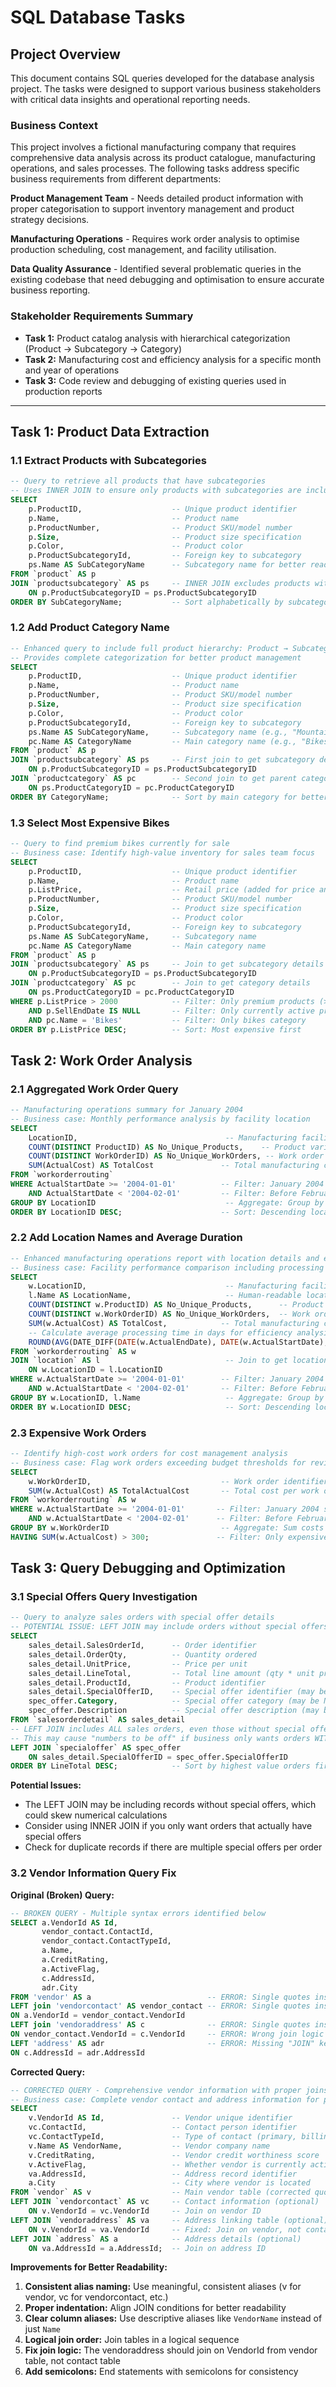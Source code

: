 # SQL Database Tasks

## Project Overview

This document contains SQL queries developed for the database analysis project. The tasks were designed to support various business stakeholders with critical data insights and operational reporting needs.

### Business Context
This project involves a fictional manufacturing company that requires comprehensive data analysis across its product catalogue, manufacturing operations, and sales processes. The following tasks address specific business requirements from different departments:

**Product Management Team** - Needs detailed product information with proper categorisation to support inventory management and product strategy decisions.

**Manufacturing Operations** - Requires work order analysis to optimise production scheduling, cost management, and facility utilisation.

**Data Quality Assurance** - Identified several problematic queries in the existing codebase that need debugging and optimisation to ensure accurate business reporting.

### Stakeholder Requirements Summary

- **Task 1:** Product catalog analysis with hierarchical categorization (Product → Subcategory → Category)
- **Task 2:** Manufacturing cost and efficiency analysis for a specific month and year of operations
- **Task 3:** Code review and debugging of existing queries used in production reports
---

## Task 1: Product Data Extraction

### 1.1 Extract Products with Subcategories

```sql
-- Query to retrieve all products that have subcategories
-- Uses INNER JOIN to ensure only products with subcategories are included
SELECT 
    p.ProductID,                    -- Unique product identifier
    p.Name,                         -- Product name
    p.ProductNumber,                -- Product SKU/model number
    p.Size,                         -- Product size specification
    p.Color,                        -- Product color
    p.ProductSubcategoryId,         -- Foreign key to subcategory
    ps.Name AS SubCategoryName      -- Subcategory name for better readability
FROM `product` AS p
JOIN `productsubcategory` AS ps     -- INNER JOIN excludes products without subcategories
    ON p.ProductSubcategoryID = ps.ProductSubcategoryID 
ORDER BY SubCategoryName;           -- Sort alphabetically by subcategory name
```

### 1.2 Add Product Category Name

```sql
-- Enhanced query to include full product hierarchy: Product → Subcategory → Category
-- Provides complete categorization for better product management
SELECT 
    p.ProductID,                    -- Unique product identifier
    p.Name,                         -- Product name
    p.ProductNumber,                -- Product SKU/model number
    p.Size,                         -- Product size specification
    p.Color,                        -- Product color
    p.ProductSubcategoryId,         -- Foreign key to subcategory
    ps.Name AS SubCategoryName,     -- Subcategory name (e.g., "Mountain Bikes")
    pc.Name AS CategoryName         -- Main category name (e.g., "Bikes")
FROM `product` AS p
JOIN `productsubcategory` AS ps     -- First join to get subcategory details
    ON p.ProductSubcategoryID = ps.ProductSubcategoryID 
JOIN `productcategory` AS pc        -- Second join to get parent category
    ON ps.ProductCategoryID = pc.ProductCategoryID
ORDER BY CategoryName;              -- Sort by main category for better organization
```

### 1.3 Select Most Expensive Bikes

```sql
-- Query to find premium bikes currently for sale
-- Business case: Identify high-value inventory for sales team focus
SELECT
    p.ProductID,                    -- Unique product identifier
    p.Name,                         -- Product name
    p.ListPrice,                    -- Retail price (added for price analysis)
    p.ProductNumber,                -- Product SKU/model number
    p.Size,                         -- Product size specification
    p.Color,                        -- Product color
    p.ProductSubcategoryId,         -- Foreign key to subcategory
    ps.Name AS SubCategoryName,     -- Subcategory name
    pc.Name AS CategoryName         -- Main category name
FROM `product` AS p
JOIN `productsubcategory` AS ps     -- Join to get subcategory details
    ON p.ProductSubcategoryID = ps.ProductSubcategoryID
JOIN `productcategory` AS pc        -- Join to get category details
    ON ps.ProductCategoryID = pc.ProductCategoryID
WHERE p.ListPrice > 2000            -- Filter: Only premium products (>$2000)
    AND p.SellEndDate IS NULL       -- Filter: Only currently active products
    AND pc.Name = 'Bikes'           -- Filter: Only bikes category
ORDER BY p.ListPrice DESC;          -- Sort: Most expensive first
```

## Task 2: Work Order Analysis

### 2.1 Aggregated Work Order Query

```sql
-- Manufacturing operations summary for January 2004
-- Business case: Monthly performance analysis by facility location
SELECT 
    LocationID,                                 -- Manufacturing facility identifier
    COUNT(DISTINCT ProductID) AS No_Unique_Products,    -- Product variety per location
    COUNT(DISTINCT WorkOrderID) AS No_Unique_WorkOrders, -- Work order volume per location
    SUM(ActualCost) AS TotalCost               -- Total manufacturing cost per location
FROM `workorderrouting`
WHERE ActualStartDate >= '2004-01-01'          -- Filter: January 2004 start
    AND ActualStartDate < '2004-02-01'         -- Filter: Before February (exclusive)
GROUP BY LocationID                             -- Aggregate: Group by facility
ORDER BY LocationID DESC;                      -- Sort: Descending location ID
```

### 2.2 Add Location Names and Average Duration

```sql
-- Enhanced manufacturing operations report with location details and efficiency metrics
-- Business case: Facility performance comparison including processing time analysis
SELECT
    w.LocationID,                               -- Manufacturing facility identifier
    l.Name AS LocationName,                     -- Human-readable location name
    COUNT(DISTINCT w.ProductID) AS No_Unique_Products,      -- Product variety per location
    COUNT(DISTINCT w.WorkOrderID) AS No_Unique_WorkOrders,  -- Work order volume per location
    SUM(w.ActualCost) AS TotalCost,            -- Total manufacturing cost per location
    -- Calculate average processing time in days for efficiency analysis
    ROUND(AVG(DATE_DIFF(DATE(w.ActualEndDate), DATE(w.ActualStartDate), DAY)), 2) AS AverageDayDifference
FROM `workorderrouting` AS w
JOIN `location` AS l                            -- Join to get location names
    ON w.LocationID = l.LocationID
WHERE w.ActualStartDate >= '2004-01-01'        -- Filter: January 2004 start
    AND w.ActualStartDate < '2004-02-01'       -- Filter: Before February (exclusive)
GROUP BY w.LocationID, l.Name                   -- Aggregate: Group by location and name
ORDER BY w.LocationID DESC;                     -- Sort: Descending location ID
```

### 2.3 Expensive Work Orders

```sql
-- Identify high-cost work orders for cost management analysis
-- Business case: Flag work orders exceeding budget thresholds for review
SELECT
    w.WorkOrderID,                             -- Work order identifier
    SUM(w.ActualCost) AS TotalActualCost       -- Total cost per work order
FROM `workorderrouting` AS w
WHERE w.ActualStartDate >= '2004-01-01'       -- Filter: January 2004 start
    AND w.ActualStartDate < '2004-02-01'      -- Filter: Before February (exclusive)
GROUP BY w.WorkOrderID                         -- Aggregate: Sum costs per work order
HAVING SUM(w.ActualCost) > 300;               -- Filter: Only expensive work orders (>$300)
```

## Task 3: Query Debugging and Optimization

### 3.1 Special Offers Query Investigation

```sql
-- Query to analyze sales orders with special offer details
-- POTENTIAL ISSUE: LEFT JOIN may include orders without special offers
SELECT 
    sales_detail.SalesOrderId,      -- Order identifier
    sales_detail.OrderQty,          -- Quantity ordered
    sales_detail.UnitPrice,         -- Price per unit
    sales_detail.LineTotal,         -- Total line amount (qty * unit price)
    sales_detail.ProductId,         -- Product identifier
    sales_detail.SpecialOfferID,    -- Special offer identifier (may be NULL)
    spec_offer.Category,            -- Special offer category (may be NULL)
    spec_offer.Description          -- Special offer description (may be NULL)
FROM `salesorderdetail` AS sales_detail
-- LEFT JOIN includes ALL sales orders, even those without special offers
-- This may cause "numbers to be off" if business only wants orders WITH special offers
LEFT JOIN `specialoffer` AS spec_offer
    ON sales_detail.SpecialOfferID = spec_offer.SpecialOfferID
ORDER BY LineTotal DESC;            -- Sort by highest value orders first
```

**Potential Issues:**
- The LEFT JOIN may be including records without special offers, which could skew numerical calculations
- Consider using INNER JOIN if you only want orders that actually have special offers
- Check for duplicate records if there are multiple special offers per order

### 3.2 Vendor Information Query Fix

**Original (Broken) Query:**
```sql
-- BROKEN QUERY - Multiple syntax errors identified below
SELECT a.VendorId AS Id,
       vendor_contact.ContactId, 
       vendor_contact.ContactTypeId, 
       a.Name, 
       a.CreditRating, 
       a.ActiveFlag, 
       c.AddressId,
       adr.City
FROM 'vendor' AS a                          -- ERROR: Single quotes instead of backticks
LEFT join 'vendorcontact' AS vendor_contact -- ERROR: Single quotes instead of backticks
ON a.VendorId = vendor_contact.VendorId 
LEFT join 'vendoraddress' AS c              -- ERROR: Single quotes instead of backticks
ON vendor_contact.VendorId = c.VendorId     -- ERROR: Wrong join logic
LEFT 'address' AS adr                       -- ERROR: Missing "JOIN" keyword, wrong quotes
ON c.AddressId = adr.AddressId
```

**Corrected Query:**
```sql
-- CORRECTED QUERY - Comprehensive vendor information with proper joins
-- Business case: Complete vendor contact and address information for procurement team
SELECT 
    v.VendorId AS Id,               -- Vendor unique identifier
    vc.ContactId,                   -- Contact person identifier
    vc.ContactTypeId,               -- Type of contact (primary, billing, etc.)
    v.Name AS VendorName,           -- Vendor company name
    v.CreditRating,                 -- Vendor credit worthiness score
    v.ActiveFlag,                   -- Whether vendor is currently active
    va.AddressId,                   -- Address record identifier
    a.City                          -- City where vendor is located
FROM `vendor` AS v                  -- Main vendor table (corrected quotes)
LEFT JOIN `vendorcontact` AS vc     -- Contact information (optional)
    ON v.VendorId = vc.VendorId     -- Join on vendor ID
LEFT JOIN `vendoraddress` AS va     -- Address linking table (optional)
    ON v.VendorId = va.VendorId     -- Fixed: Join on vendor, not contact
LEFT JOIN `address` AS a            -- Address details (optional)
    ON va.AddressId = a.AddressId;  -- Join on address ID
```

**Improvements for Better Readability:**
1. **Consistent alias naming:** Use meaningful, consistent aliases (v for vendor, vc for vendorcontact, etc.)
2. **Proper indentation:** Align JOIN conditions for better readability
3. **Clear column aliases:** Use descriptive aliases like `VendorName` instead of just `Name`
4. **Logical join order:** Join tables in a logical sequence
5. **Fix join logic:** The vendoraddress should join on VendorId from vendor table, not contact table
6. **Add semicolons:** End statements with semicolons for consistency

